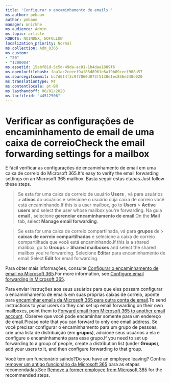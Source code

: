 ```yaml
---
title: 'Configurar o encaminhamento de emails '
ms.author: pebaum
author: pebaum
manager: mnirkhe
ms.audience: Admin
ms.topic: article
ROBOTS: NOINDEX, NOFOLLOW
localization_priority: Normal
ms.collection: Adm_O365
ms.custom:
- "20"
- "1200004"
ms.assetid: 15abf81d-5c5d-49da-ac81-1b4daa1809f6
ms.openlocfilehash: faa1ac2ceeef9af86d8961e6a19b09ceef968a57
ms.sourcegitcommit: bc7d6f4f3c9f7060d073f5130e1ec856e248d020
ms.translationtype: MT
ms.contentlocale: pt-BR
ms.lasthandoff: 06/02/2020
ms.locfileid: "44512506"
---
```

# <a name="check-the-email-forwarding-settings-for-a-mailbox"></a><span data-ttu-id="f0c9c-102">Verificar as configurações de encaminhamento de email de uma caixa de correio</span><span class="sxs-lookup"><span data-stu-id="f0c9c-102">Check the email forwarding settings for a mailbox</span></span>

<span data-ttu-id="f0c9c-103">É fácil verificar as configurações de encaminhamento de email em uma caixa de correio do Microsoft 365.</span><span class="sxs-lookup"><span data-stu-id="f0c9c-103">It's easy to verify the email forwarding settings on an Microsoft 365 mailbox.</span></span> <span data-ttu-id="f0c9c-104">Basta seguir estas etapas.</span><span class="sxs-lookup"><span data-stu-id="f0c9c-104">Just follow these steps.</span></span>
  
> <span data-ttu-id="f0c9c-105">Se esta for uma caixa de correio de usuário **Users** , vá para usuários \> **ativos** do usuários e selecione o usuário cuja caixa de correio você está encaminhando.</span><span class="sxs-lookup"><span data-stu-id="f0c9c-105">If this is a user mailbox, go to **Users** \> **Active users** and select the user whose mailbox you're forwarding.</span></span> <span data-ttu-id="f0c9c-106">Na guia **email** , selecione **gerenciar encaminhamento de email**.</span><span class="sxs-lookup"><span data-stu-id="f0c9c-106">On the **Mail** tab, select **Manage email forwarding**.</span></span>

> <span data-ttu-id="f0c9c-107">Se esta for uma caixa de correio compartilhada, vá para **grupos** de \> **caixas de correio compartilhadas** e selecione a caixa de correio compartilhada que você está encaminhando.</span><span class="sxs-lookup"><span data-stu-id="f0c9c-107">If this is a shared mailbox, go to **Groups** \> **Shared mailboxes** and select the shared mailbox you're forwarding.</span></span> <span data-ttu-id="f0c9c-108">Selecione **Editar** para encaminhamento de email.</span><span class="sxs-lookup"><span data-stu-id="f0c9c-108">Select **Edit** for email forwarding.</span></span>

<span data-ttu-id="f0c9c-109">Para obter mais informações, consulte [Configurar o encaminhamento de email no Microsoft 365](https://docs.microsoft.com/microsoft-365/admin/email/configure-email-forwarding).</span><span class="sxs-lookup"><span data-stu-id="f0c9c-109">For more information, see [Configure email forwarding in Microsoft 365](https://docs.microsoft.com/microsoft-365/admin/email/configure-email-forwarding).</span></span>
  
<span data-ttu-id="f0c9c-110">Para enviar instruções aos seus usuários para que eles possam configurar o encaminhamento de emails em suas próprias caixas de correio, aponte para [encaminhar emails da Microsoft 365 para outra conta de email](https://support.office.com/article/Forward-email-from-Office-365-to-another-email-account-1ed4ee1e-74f8-4f53-a174-86b748ff6a0e).</span><span class="sxs-lookup"><span data-stu-id="f0c9c-110">To send instructions to your users so they can set up email forwarding on their own mailboxes, point them to [Forward email from Microsoft 365 to another email account](https://support.office.com/article/Forward-email-from-Office-365-to-another-email-account-1ed4ee1e-74f8-4f53-a174-86b748ff6a0e).</span></span> <span data-ttu-id="f0c9c-111">Observe que você pode encaminhar somente para um endereço de email.</span><span class="sxs-lookup"><span data-stu-id="f0c9c-111">Please note that you can forward to only one email address.</span></span> <span data-ttu-id="f0c9c-112">Se você precisar configurar o encaminhamento para um grupo de pessoas, crie uma lista de distribuição (em **grupos**), adicione seus usuários a ela e configure o encaminhamento para esse grupo.</span><span class="sxs-lookup"><span data-stu-id="f0c9c-112">If you need to set up forwarding to a group of people, create a distribution list (under **Groups**), add your users to it, and then configure forwarding to that group.</span></span>
  
<span data-ttu-id="f0c9c-113">Você tem um funcionário saindo?</span><span class="sxs-lookup"><span data-stu-id="f0c9c-113">Do you have an employee leaving?</span></span> <span data-ttu-id="f0c9c-114">Confira [remover um antigo funcionário da Microsoft 365](https://docs.microsoft.com/microsoft-365/admin/add-users/remove-former-employee) para as etapas recomendadas.</span><span class="sxs-lookup"><span data-stu-id="f0c9c-114">See [Remove a former employee from Microsoft 365](https://docs.microsoft.com/microsoft-365/admin/add-users/remove-former-employee) for the recommended steps.</span></span>